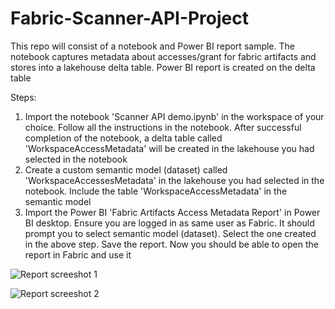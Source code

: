 # Fabric-Scanner-API-Project

This repo will consist of a notebook and Power BI report sample. The notebook captures metadata about accesses/grant for fabric artifacts and stores into a lakehouse delta table. Power BI report is created on the delta table

Steps:
1. Import the notebook 'Scanner API demo.ipynb' in the workspace of your choice. Follow all the instructions in the notebook. After successful completion of the notebook, a delta table called 'WorkspaceAccessMetadata' will be created in the lakehouse you had selected in the notebook
2. Create a custom semantic model (dataset) called 'WorkspaceAccessesMetadata' in the lakehouse you had selected in the notebook. Include the table 'WorkspaceAccessMetadata' in the semantic model
3. Import the Power BI 'Fabric Artifacts Access Metadata Report' in Power BI desktop. Ensure you are logged in as same user as Fabric. It should prompt you to select semantic model (dataset). Select the one created in the above step. Save the report. Now you should be able to open the report in Fabric and use it

![Report screeshot 1](https://github.com/sagarbathe/Fabric-Scanner-API-Project/assets/110572270/43cb11c3-fe8d-4b30-97ff-e1a2bd3421a1)


![Report screeshot 2](https://github.com/sagarbathe/Fabric-Scanner-API-Project/assets/110572270/86af87bd-41bf-4bd3-84e5-72ba5958833e)

